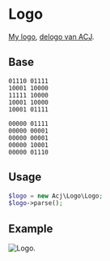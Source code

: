 # Logo

[My logo](https://acjs.net/logo/), [delogo van ACJ](https://deidee.nl/acj).

## Base

```binary
01110 01111
10001 10000
11111 10000
10001 10000
10001 01111

00000 01111
00000 00001
00000 00001
00000 10001
00000 01110
```

## Usage

```php
$logo = new Acj\Logo\Logo;
$logo->parse();
```

## Example

![Logo.](https://acjs.net/kabk/eindexamen/GODekkerACJ2.png)
